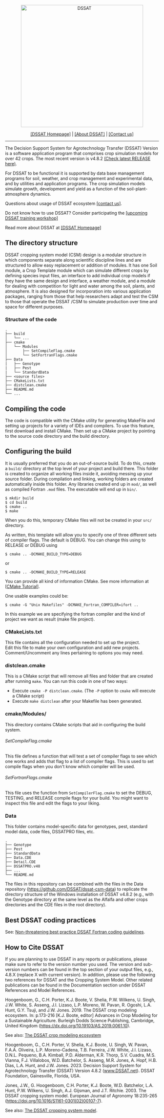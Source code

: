 <p align="center">
<img width="400px" alt="DSSAT" src="https://dssat.net/wp-content/uploads/2014/05/DSSAT-color-update.png">
</p>
<p align="center">
<a href="http://dssat.net">[DSSAT Homepage]</a> | 
<a href="http://dssat.net/about">[About DSSAT]</a> | 
<a href="http://dssat.net/contact-us">[Contact us]</a>
</p>
<hr>
The Decision Support System for Agrotechnology Transfer (DSSAT) Version is a software 
application program that comprises crop simulation models for over 42 crops. The most recent version is v4.8.2 <a href="https://github.com/DSSAT/dssat-csm-os/releases/tag/v4.8.2.0">(Check latest RELEASE here)</a>.

For DSSAT to be functional it is supported by data base management programs for soil, 
weather, and crop management and experimental data, and by utilities and application 
programs. The crop simulation models simulate growth, development and yield as a 
function of the soil-plant-atmosphere dynamics.

Questions about usage of DSSAT ecosystem <a href="http://dssat.net/contact-us">[contact us]</a>.

Do not know how to use DSSAT? Consider participating the <a href="https://dssat.net/training/upcoming-workshop/">[upcoming DSSAT training workshop]</a>

Read more about DSSAT at <a href="http://dssat.net/about">[DSSAT Homepage]</a>

## The directory structure ##

DSSAT cropping system model (CSM) design is a modular structure in which components 
separate along scientific discipline lines and are structured to allow easy replacement 
or addition of modules. It has one Soil module, a Crop Template module which can simulate 
different crops by defining species input files, an interface to add individual crop 
models if they have the same design and interface, a weather module, and a module for 
dealing with competition for light and water among the soil, plants, and atmosphere. 
It is also designed for incorporation into various application packages, ranging from 
those that help researchers adapt and test the CSM to those that operate the DSSAT /CSM 
to simulate production over time and space for different purposes.

### Structure of the code ###
    .
    ├── build
    │   └── ...
    ├── cmake
    │   └── Modules
    │       ├── SetCompileFlag.cmake
    │       └── SetFortranFlags.cmake
    ├── Data
    |   ├── Genotype
    |   ├── Pest
    |   └── StandardData 
    ├── <source files>
    ├── CMakeLists.txt
    ├── distclean.cmake
    ├── README.md
    └── ...

## Compiling the code ##

The code is compatible with the CMake utility for generating MakeFile
and setting up projects for a variety of IDEs and compilers. To use this feature, 
first download and install CMake. Then set up a CMake project by pointing to the
source code directory and the build directory.

## Configuring the build ##

It is usually preferred that you do an out-of-source build.  To do this, create a `build/` directory at the top level of your project and build there. This folder is created to organize all working files inside it, avoiding messing up your source folder. During compilation and linking, working folders are created automatically inside this folder. Any libraries created end up in `mod/`, as well as compiled Fortran `.mod` files.  The executable will end up in `bin/`.

    $ mkdir build
    $ cd build
    $ cmake ..
    $ make
    
When you do this, temporary CMake files will not be created in your `src/` directory.  

As written, this template will allow you to specify one of three different sets of compiler flags.  The default is DEBUG.  You can change this using to RELEASE or DEBUG using

    $ cmake .. -DCMAKE_BUILD_TYPE=DEBUG
    
or

    $ cmake .. -DCMAKE_BUILD_TYPE=RELEASE

You can provide all kind of information CMake. See more information at [[CMake Tutorial](https://cmake.org/cmake/help/latest/guide/tutorial/index.html)].

One usable examples could be:

    $ cmake -G "Unix Makefiles" -DCMAKE_Fortran_COMPILER=ifort ..

In this example we are specifying the fortran compiler and the kind of project we want as result (make file project). 

### CMakeLists.txt ###

This file contains all the configuration needed to set up the project.  
Edit this file to make your own configuration and add new projects. 
Comment/Uncomment any lines pertaining to options you may need. 

### distclean.cmake ###

This is a CMake script that will remove all files and folder that are created after running `make`.  You can run this code in one of two ways:

* Execute `cmake -P distclean.cmake`. (The `-P` option to `cmake` will execute a CMake script)
* Execute `make distclean` after your Makefile has been generated.

### cmake/Modules/ ###

This directory contains CMake scripts that aid in configuring the build system.

###### SetCompileFlag.cmake ######

This file defines a function that will test a set of compiler flags to see which one works and adds that flag to a list of compiler flags.  This is used to set compile flags when you don't know which compiler will be used.

###### SetFortranFlags.cmake ######

This file uses the function from `SetCompilerFlag.cmake` to set the DEBUG, TESTING, and RELEASE compile flags for your build.  You might want to inspect this file and edit the flags to your liking.

### Data ###

This folder contains model-specific data for genotypes, pest, standard model data, code files, DSSATPRO files, etc.

    .
    ├── Genotype
    ├── Pest
    ├── StandardData
    ├── Data.CDE
    ├── Detail.CDE
    ├── DSSATPRO.v48
    ├── ...
    └── README.md
 
The files in this repository can be combined with the files in the Data repository (https://github.com/DSSAT/dssat-csm-data) to 
replicate the directory structure of the Windows installation of DSSAT v4.8.2 (e.g., with the Genotype directory at the
same level as the Alfalfa and other crops directories and the CDE files in the root directory).

## Best DSSAT coding practices ##
See: [Non-threatening best practice DSSAT Fortran coding guidelines](https://dssat.net/non-threatening-best-practice-dssat-fortran-coding-guidelines). 


## How to Cite DSSAT ##

If you are planning to use DSSAT in any reports or publications, please make sure to refer to the version number you used.
The version and sub-version numbers can be found in the top section of your output files, e.g., 4.8.X (replace X with current version).
In addition, please use the following two references for DSSAT and the Cropping System Model. Other related publications can be found
in the Documentation section under DSSAT References and Model References.

Hoogenboom, G., C.H. Porter, K.J. Boote, V. Shelia, P.W. Wilkens, U. Singh, J.W. White, S. Asseng, J.I. Lizaso, L.P. Moreno, W. Pavan, R. Ogoshi, L.A. Hunt, G.Y. Tsuji, and J.W. Jones. 2019. The DSSAT crop modeling ecosystem. In: p.173-216 [K.J. Boote, editor] Advances in Crop Modeling for a Sustainable Agriculture. Burleigh Dodds Science Publishing, Cambridge, United Kingdom (https://dx.doi.org/10.19103/AS.2019.0061.10).

See also: [The DSSAT crop modeling ecosystem](https://dssat.net/wp-content/uploads/2020/03/The-DSSAT-Crop-Modeling-Ecosystem.pdf)

Hoogenboom, G., C.H. Porter, V. Shelia, K.J. Boote, U. Singh, W. Pavan, F.A.A. Oliveira, L.P. Moreno-Cadena, T.B. Ferreira, J.W. White, J.I. Lizaso, D.N.L. Pequeno, B.A. Kimball, P.D. Alderman, K.R. Thorp, S.V. Cuadra, M.S. Vianna, F.J. Villalobos, W.D. Batchelor, S. Asseng, M.R. Jones, A. Hopf, H.B. Dias, L.A. Hunt, and J.W. Jones. 2023. Decision Support System for Agrotechnology Transfer (DSSAT) Version 4.8.2 (www.DSSAT.net). DSSAT Foundation, Gainesville, Florida, USA.

Jones, J.W., G. Hoogenboom, C.H. Porter, K.J. Boote, W.D. Batchelor, L.A. Hunt, P.W. Wilkens, U. Singh, A.J. Gijsman, and J.T. Ritchie. 2003. The DSSAT cropping system model. European Journal of Agronomy 18:235-265 (https://doi.org/10.1016/S1161-0301(02)00107-7).

See also: [The DSSAT cropping system model](https://dssat.net/jones_2003_the_dssat_cropping_system_model).

